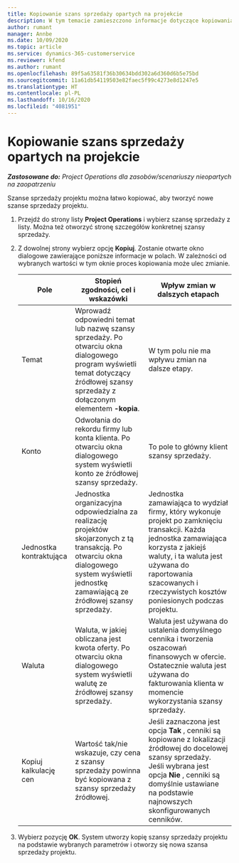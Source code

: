 ```yaml
---
title: Kopiowanie szans sprzedaży opartych na projekcie
description: W tym temacie zamieszczono informacje dotyczące kopiowania szans sprzedaży opartych na produkcie w Project Operations.
author: rumant
manager: Annbe
ms.date: 10/09/2020
ms.topic: article
ms.service: dynamics-365-customerservice
ms.reviewer: kfend
ms.author: rumant
ms.openlocfilehash: 89f5a63581f36b30634bdd302a6d360d6b5e75bd
ms.sourcegitcommit: 11a61db54119503e82faec5f99c4273e8d1247e5
ms.translationtype: HT
ms.contentlocale: pl-PL
ms.lasthandoff: 10/16/2020
ms.locfileid: "4081951"
---
```

# <a name="copy-project-based-opportunities"></a>Kopiowanie szans sprzedaży opartych na projekcie

_**Zastosowane do:** Project Operations dla zasobów/scenariuszy nieopartych na zaopatrzeniu_


Szanse sprzedaży projektu można łatwo kopiować, aby tworzyć nowe szanse sprzedaży projektu. 

1. Przejdź do strony listy **Project Operations** i wybierz szansę sprzedaży z listy. Można też otworzyć stronę szczegółów konkretnej szansy sprzedaży. 
2. Z dowolnej strony wybierz opcję **Kopiuj**. Zostanie otwarte okno dialogowe zawierające poniższe informacje w polach. W zależności od wybranych wartości w tym oknie proces kopiowania może ulec zmianie.

    | **Pole** | **Stopień zgodności, cel i wskazówki** | **Wpływ zmian w dalszych etapach** |
    | --- | --- | --- |
    | Temat | Wprowadź odpowiedni temat lub nazwę szansy sprzedaży. Po otwarciu okna dialogowego program wyświetli temat dotyczący źródłowej szansy sprzedaży z dołączonym elementem **-kopia**. | W tym polu nie ma wpływu zmian na dalsze etapy. |
    | Konto | Odwołania do rekordu firmy lub konta klienta. Po otwarciu okna dialogowego system wyświetli konto ze źródłowej szansy sprzedaży. | To pole to główny klient szansy sprzedaży. |
    | Jednostka kontraktująca | Jednostka organizacyjna odpowiedzialna za realizację projektów skojarzonych z tą transakcją. Po otwarciu okna dialogowego system wyświetli jednostkę zamawiającą ze źródłowej szansy sprzedaży. | Jednostka zamawiająca to wydział firmy, który wykonuje projekt po zamknięciu transakcji. Każda jednostka zamawiająca korzysta z jakiejś waluty, i ta waluta jest używana do raportowania szacowanych i rzeczywistych kosztów poniesionych podczas projektu. |
    | Waluta | Waluta, w jakiej obliczana jest kwota oferty. Po otwarciu okna dialogowego system wyświetli walutę ze źródłowej szansy sprzedaży. | Waluta jest używana do ustalenia domyślnego cennika i tworzenia oszacowań finansowych w ofercie. Ostatecznie waluta jest używana do fakturowania klienta w momencie wykorzystania szansy sprzedaży. |
    | Kopiuj kalkulację cen | Wartość tak/nie wskazuje, czy cena z szansy sprzedaży powinna być kopiowana z szansy sprzedaży źródłowej. | Jeśli zaznaczona jest opcja **Tak** , cenniki są kopiowane z lokalizacji źródłowej do docelowej szansy sprzedaży. Jeśli wybrana jest opcja **Nie** , cenniki są domyślnie ustawiane na podstawie najnowszych skonfigurowanych cenników. |

3. Wybierz pozycję **OK**. System utworzy kopię szansy sprzedaży projektu na podstawie wybranych parametrów i otworzy się nowa szansa sprzedaży projektu.
